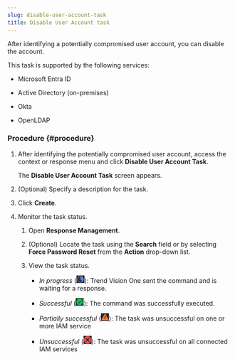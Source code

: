 ```yaml
---
slug: disable-user-account-task
title: Disable User Account task
---
```


After identifying a potentially compromised user account, you can disable the account.

This task is supported by the following services:

- Microsoft Entra ID

- Active Directory (on-premises)

- Okta

- OpenLDAP

### Procedure {#procedure}

1.  After identifying the potentially compromised user account, access the context or response menu and click **Disable User Account Task**.

    The **Disable User Account Task** screen appears.

2.  (Optional) Specify a description for the task.

3.  Click **Create**.

4.  Monitor the task status.

    1.  Open **Response Management**.

    2.  (Optional) Locate the task using the **Search** field or by selecting **Force Password Reset** from the **Action** drop-down list.

    3.  View the task status.

        - *In progress* (![](/images/in_progress=GUID-A55897DB-3DEA-4F5C-B7F9-70B3D7FB9EDE=1=en-us=Low.webp)): Trend Vision One sent the command and is waiting for a response.

        - *Successful* (![](/images/successful=GUID-1E31AD86-DE2E-48B5-85F7-7C78A3E8BB11=1=en-us=Low.webp)): The command was successfully executed.

        - *Partially successful* (![](/images/partially_successful_icon=GUID-20230103030733.webp)): The task was unsuccessful on one or more IAM service

        - *Unsuccessful* (![](/images/error=5cc21722-7ceb-480c-b9c2-a47d420cf1cc.webp)): The task was unsuccessful on all connected IAM services
